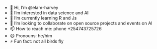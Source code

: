 - 👋 Hi, I’m @elam-harvey
- 👀 I’m interested in data science and AI
- 🌱 I’m currently learning R and Js
- 💞️ I’m looking to collaborate on open source projects and events on AI
- 📫 How to reach me: phone +254743725726
- 😄 Pronouns: he/him
- ⚡ Fun fact: not all birds fly

<!---
elam-harvey/elam-harvey is a ✨ special ✨ repository because its `README.md` (this file) appears on your GitHub profile.
You can click the Preview link to take a look at your changes.
--->
